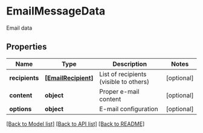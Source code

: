 # EmailMessageData

Email data
## Properties
Name | Type | Description | Notes
------------ | ------------- | ------------- | -------------
**recipients** | [**[EmailRecipient]**](EmailRecipient.md) | List of recipients (visible to others) | [optional] 
**content** | **object** | Proper e-mail content | [optional] 
**options** | **object** | E-mail configuration | [optional] 

[[Back to Model list]](../README.md#documentation-for-models) [[Back to API list]](../README.md#documentation-for-api-endpoints) [[Back to README]](../README.md)


